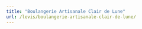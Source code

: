 ```yaml
---
title: "Boulangerie Artisanale Clair de Lune"
url: /levis/boulangerie-artisanale-clair-de-lune/
---
```

